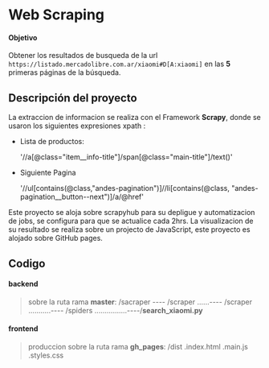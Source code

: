 # Web Scraping  
#### Objetivo 
Obtener los resultados de busqueda de la url `https://listado.mercadolibre.com.ar/xiaomi#D[A:xiaomi]` en las **5** primeras páginas de la búsqueda.

## Descripción del proyecto
La extraccion de informacion se realiza con el Framework **Scrapy**, donde se usaron los siguientes expresiones xpath :

 - Lista de productos:

    '//a[@class="item__info-title"]/span[@class="main-title"]/text()'

- Siguiente Pagina

    '//ul[contains(@class,"andes-pagination")]//li[contains(@class, "andes-pagination__button--next")]/a/@href'

Este proyecto se aloja sobre scrapyhub para su depligue y automatizacion de jobs, se configura para que se actualice cada 2hrs. La visualizacion de su resultado se realiza sobre un projecto de JavaScript, este proyecto es alojado sobre GitHub pages.



## Codigo
#### backend
> sobre la ruta rama **master**:
/sacraper
---- /scraper
......---- /scraper
...........---- /spiders
................----/**search_xiaomi.py**

#### frontend
> produccion sobre la ruta rama **gh_pages**:
/dist
.index.html
.main.js
.styles.css